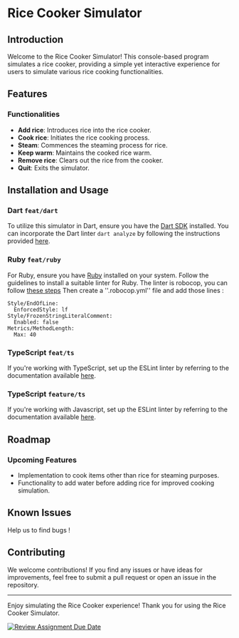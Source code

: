 # Rice Cooker Simulator

## Introduction

Welcome to the Rice Cooker Simulator! This console-based program simulates a rice cooker, providing a simple yet interactive experience for users to simulate various rice cooking functionalities.

## Features

### Functionalities

- **Add rice**: Introduces rice into the rice cooker.
- **Cook rice**: Initiates the rice cooking process.
- **Steam**: Commences the steaming process for rice.
- **Keep warm**: Maintains the cooked rice warm.
- **Remove rice**: Clears out the rice from the cooker.
- **Quit**: Exits the simulator.

## Installation and Usage

### Dart `feat/dart`

To utilize this simulator in Dart, ensure you have the [Dart SDK](https://dart.dev/get-dart) installed. You can incorporate the Dart linter `dart analyze` by following the instructions provided [here](https://dart.dev/tools/dart-tool).

### Ruby `feat/ruby`

For Ruby, ensure you have [Ruby](https://www.ruby-lang.org/en/documentation/installation/) installed on your system. Follow the guidelines to install a suitable linter for Ruby.
The linter is robocop, you can follow [these steps](https://rubocop.org/)
Then create a ''.robocop.yml'' file and add those lines :
```
Style/EndOfLine:
  EnforcedStyle: lf
Style/FrozenStringLiteralComment:
  Enabled: false
Metrics/MethodLength:
  Max: 40
```

### TypeScript `feat/ts`

If you're working with TypeScript, set up the ESLint linter by referring to the documentation available [here](https://eslint.org/docs/user-guide/getting-started).

### TypeScript `feature/ts`

If you're working with Javascript, set up the ESLint linter by referring to the documentation available [here](https://eslint.org/docs/user-guide/getting-started).

## Roadmap

### Upcoming Features

- Implementation to cook items other than rice for steaming purposes.
- Functionality to add water before adding rice for improved cooking simulation.

## Known Issues

Help us to find bugs !

## Contributing

We welcome contributions! If you find any issues or have ideas for improvements, feel free to submit a pull request or open an issue in the repository.

---

Enjoy simulating the Rice Cooker experience! Thank you for using the Rice Cooker Simulator.

[![Review Assignment Due Date](https://classroom.github.com/assets/deadline-readme-button-24ddc0f5d75046c5622901739e7c5dd533143b0c8e959d652212380cedb1ea36.svg)](https://classroom.github.com/a/PHq8Kfj_)
